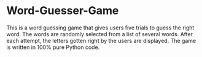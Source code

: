 # Word-Guesser-Game
This is a word guessing game that gives users five trials to guess the right word. The words are randomly selected from a list of several words. After each attempt, the letters gotten right by the users are displayed.
The game is written in 100% pure Python code.
